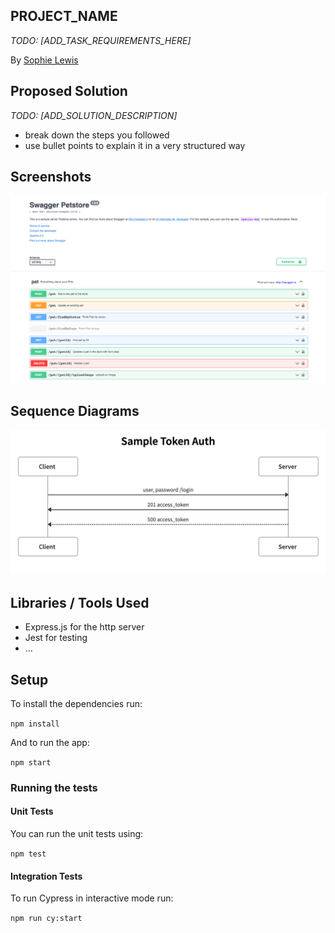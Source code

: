 ## PROJECT_NAME

*TODO: [ADD_TASK_REQUIREMENTS_HERE]*

By [Sophie Lewis](mailto:sophie@codewithdragos.com)

## Proposed Solution

*TODO: [ADD_SOLUTION_DESCRIPTION]*
- break down the steps you followed
- use bullet points to explain it in a very structured way

## Screenshots
![Swagger File](screens/swagger_demo.png "Swagger Demo")

## Sequence Diagrams
![Sequence Diagram](screens/token_auth_sequence.png "Sequence Diagram")

## Libraries / Tools Used

- Express.js for the http server
- Jest for testing
- ...

## Setup

To install the dependencies run:

`npm install`

And to run the app:

`npm start`


### Running the tests

#### Unit Tests

You can run the unit tests using:

`npm test`

#### Integration Tests

To run Cypress in interactive mode run:

`npm run cy:start`





